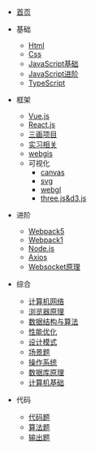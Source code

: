 * [首页](/)

* 基础
  * [Html](/wudi/html.md)
  * [Css](/wudi/css.md)
  * [JavaScript基础](/wudi/javascript.md)
  * [JavaScript进阶](/wudi/ES6.md)
  * [TypeScript](/wudi/typescript.md)
* 框架
  * [Vue.js](/wudi/vue.md)
  * [React.js](/wudi/react.md)
  * [三画项目](wudi/三画项目面.md)
  * [实习相关](wudi/%E5%AE%9E%E4%B9%A0%E7%9B%B8%E5%85%B3.md.md)
  * [webgis](wudi/webgis.md)  
  * 可视化
     * [canvas](wudi/HTML5-Canvas.md)
     * [svg](wudi/SVG入门指南.md)
     * [webgl](wudi/webgl.md)
     * [three.js&d3.js](wudi//three.js&d3.js.md)
* 进阶
  * [Webpack5](/wudi/webpack5.md)
  * [Webpack1](wudi/webpack1.md)
  * [Node.js](/wudi/node.js.md)
  * [Axios](wudi/axios.md)
  * [Websocket原理](wudi/Websocket%E5%8E%9F%E7%90%86%E5%8F%8A%E5%85%B7%E4%BD%93%E4%BD%BF%E7%94%A8%EF%BC%88ws%2Bsocket.io%EF%BC%89%20-%20%E6%8E%98%E9%87%91.md)
* 综合
  * [计算机网络](wudi/网络.md)
  * [浏览器原理](wudi/浏览器.md)
  * [数据结构与算法](wudi/数据结构与算法基础.md)
  * [性能优化](wudi/性能优化.md)
  * [设计模式](wudi/设计模式.md)
  * [场景题](wudi/场景题.md)
  * [操作系统](wudi/操作系统.md) 
  * [数据库原理](wudi/数据库原理.md) 	
  * [计算机基础](wudi/常见计算机基础.md)
* 代码
  * [代码题](wudi/代码题.md)
  * [算法题](wudi/算法题.md)
  * [输出题](wudi/输出题.md)
